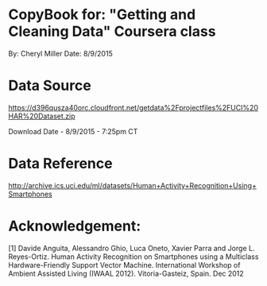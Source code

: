 # CopyBook for:  "Getting and Cleaning Data" Coursera class
By:   Cheryl Miller
Date: 8/9/2015

# Data Source

https://d396qusza40orc.cloudfront.net/getdata%2Fprojectfiles%2FUCI%20HAR%20Dataset.zip 

Download Date - 8/9/2015 - 7:25pm CT

# Data Reference

http://archive.ics.uci.edu/ml/datasets/Human+Activity+Recognition+Using+Smartphones

# Acknowledgement:

[1] Davide Anguita, Alessandro Ghio, Luca Oneto, Xavier Parra and Jorge L. Reyes-Ortiz. Human Activity Recognition on Smartphones using a Multiclass Hardware-Friendly Support Vector Machine. International Workshop of Ambient Assisted Living (IWAAL 2012). Vitoria-Gasteiz, Spain. Dec 2012


